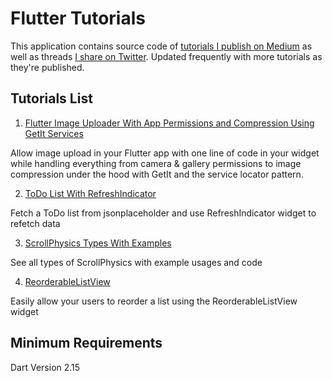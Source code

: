 # Flutter Tutorials

This application contains source code of [tutorials I publish on Medium](https://medium.com/@roaa_k) as well as threads [I share on Twitter](https://twitter.com/roaakdm). Updated frequently with more tutorials as they're published.

## Tutorials List

1. [Flutter Image Uploader With App Permissions and Compression Using GetIt Services](https://medium.com/@roaa_k/flutter-image-uploader-with-app-permissions-and-compression-using-getit-services-59ffea13f913)

Allow image upload in your Flutter app with one line of code in your widget while handling everything from camera &
gallery permissions to image compression under the hood with GetIt and the service locator pattern.

2. [ToDo List With RefreshIndicator](https://twitter.com/roaakdm/status/1472181621759655939)

Fetch a ToDo list from jsonplaceholder and use RefreshIndicator widget to refetch data

3. [ScrollPhysics Types With Examples](https://twitter.com/roaakdm/status/1473375063600779272)

See all types of ScrollPhysics with example usages and code

4. [ReorderableListView](https://twitter.com/roaakdm/status/1475957270064283652)

Easily allow your users to reorder a list using the ReorderableListView widget

## Minimum Requirements
Dart Version 2.15